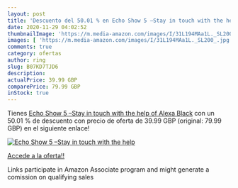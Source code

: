 ```yaml
---
layout: post
title: 'Descuento del 50.01 % en Echo Show 5 –Stay in touch with the help'
date: 2020-11-29 04:02:52
thumbnailImage: 'https://m.media-amazon.com/images/I/31L194MAa1L._SL200_.jpg'
images: [ 'https://m.media-amazon.com/images/I/31L194MAa1L._SL200_.jpg' ]
comments: true
category: ofertas
author: ring
slug: B07KD7TJD6
description:
actualPrice: 39.99 GBP
comparePrice: 79.99 GBP
inStock: true
---
```


Tienes [Echo Show 5 –Stay in touch with the help of Alexa  Black](https://www.amazon.co.uk/dp/B07KD7TJD6/?tag=tolees0a-21) con un 50.01 % de descuento con precio de oferta de 39.99 GBP (original: 79.99 GBP) en el siguiente enlace!

[![Echo Show 5 –Stay in touch with the help](https://m.media-amazon.com/images/I/31L194MAa1L._SL200_.jpg)](https://www.amazon.co.uk/dp/B07KD7TJD6/?tag=tolees0a-21)

[Accede a la oferta!!](https://www.amazon.co.uk/dp/B07KD7TJD6/?tag=tolees0a-21)

Links participate in Amazon Associate program and might generate a comission on qualifying sales


